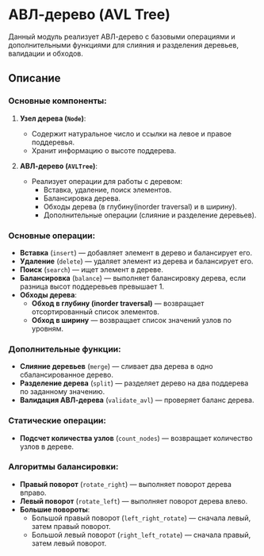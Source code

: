 # АВЛ-дерево (AVL Tree)

Данный модуль реализует АВЛ-дерево с базовыми операциями и дополнительными функциями для слияния и разделения деревьев, валидации и обходов.

## Описание

### Основные компоненты:

1. **Узел дерева (`Node`)**:
   - Содержит натуральное число и ссылки на левое и правое поддеревья.
   - Хранит информацию о высоте поддерева.

2. **АВЛ-дерево (`AVLTree`)**:
   - Реализует операции для работы с деревом:
     - Вставка, удаление, поиск элементов.
     - Балансировка дерева.
     - Обходы дерева (в глубину(inorder traversal) и в ширину).
     - Дополнительные операции (слияние и разделение деревьев).

### Основные операции:

- **Вставка** (`insert`) — добавляет элемент в дерево и балансирует его.
- **Удаление** (`delete`) — удаляет элемент из дерева и балансирует его.
- **Поиск** (`search`) — ищет элемент в дереве.
- **Балансировка** (`balance`) — выполняет балансировку дерева, если разница высот поддеревьев превышает 1.
- **Обходы дерева**:
  - **Обход в глубину (inorder traversal)** — возвращает отсортированный список элементов.
  - **Обход в ширину** — возвращает список значений узлов по уровням.

### Дополнительные функции:

- **Слияние деревьев** (`merge`) — сливает два дерева в одно сбалансированное дерево.
- **Разделение дерева** (`split`) — разделяет дерево на два поддерева по заданному значению.
- **Валидация АВЛ-дерева** (`validate_avl`) — проверяет баланс дерева.

### Статические операции:

- **Подсчет количества узлов** (`count_nodes`) — возвращает количество узлов в дереве.

### Алгоритмы балансировки:

- **Правый поворот** (`rotate_right`) — выполняет поворот дерева вправо.
- **Левый поворот** (`rotate_left`) — выполняет поворот дерева влево.
- **Большие повороты**:
  - Большой правый поворот (`left_right_rotate`) — сначала левый, затем правый поворот.
  - Большой левый поворот (`right_left_rotate`) — сначала правый, затем левый поворот.

